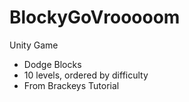 # BlockyGoVrooooom
Unity Game
- Dodge Blocks
- 10 levels, ordered by difficulty
- From Brackeys Tutorial
